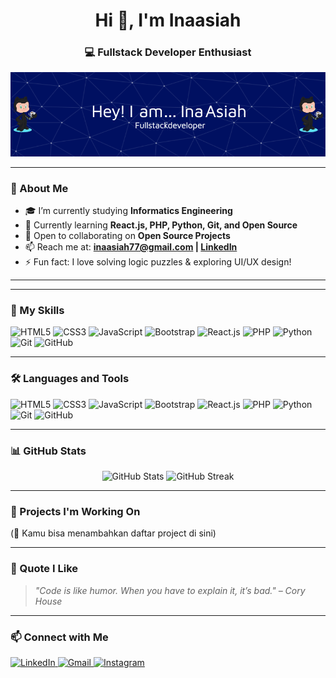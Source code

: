 <h1 align="center">Hi 👋, I'm Inaasiah</h1>
<h3 align="center">💻 Fullstack Developer Enthusiast</h3>

<p align="center">
  <img src="img/github-header-image (1).png" alt="Profile Banner"/>
</p>

---

### 🚀 About Me
- 🎓 I’m currently studying **Informatics Engineering**
- 🌱 Currently learning **React.js, PHP, Python, Git, and Open Source**
- 👯 Open to collaborating on **Open Source Projects**
- 📫 Reach me at: **[inaasiah77@gmail.com](mailto:inaasiah77@gmail.com) | [LinkedIn](https://linkedin.com/in/yourprofile)**
- ⚡ Fun fact: I love solving logic puzzles & exploring UI/UX design!

---

---

### 🧰 My Skills

<p align="left">
  <!-- Front-End -->
  <img src="https://cdn.jsdelivr.net/gh/devicons/devicon/icons/html5/html5-original.svg" height="40" alt="HTML5" title="HTML5"/>
  <img src="https://cdn.jsdelivr.net/gh/devicons/devicon/icons/css3/css3-original.svg" height="40" alt="CSS3" title="CSS3"/>
  <img src="https://cdn.jsdelivr.net/gh/devicons/devicon/icons/javascript/javascript-original.svg" height="40" alt="JavaScript" title="JavaScript"/>
  <img src="https://cdn.jsdelivr.net/gh/devicons/devicon/icons/bootstrap/bootstrap-original.svg" height="40" alt="Bootstrap" title="Bootstrap"/>
  <img src="https://cdn.jsdelivr.net/gh/devicons/devicon/icons/react/react-original.svg" height="40" alt="React.js" title="React.js"/>

  <!-- Back-End & Others -->
  <img src="https://cdn.jsdelivr.net/gh/devicons/devicon/icons/php/php-original.svg" height="40" alt="PHP" title="PHP"/>
  <img src="https://cdn.jsdelivr.net/gh/devicons/devicon/icons/python/python-original.svg" height="40" alt="Python" title="Python"/>
  <img src="https://cdn.jsdelivr.net/gh/devicons/devicon/icons/git/git-original.svg" height="40" alt="Git" title="Git"/>
  <img src="https://cdn.jsdelivr.net/gh/devicons/devicon/icons/github/github-original.svg" height="40" alt="GitHub" title="GitHub"/>
</p>


---

### 🛠️ Languages and Tools

<p align="left">
  <img src="https://cdn.jsdelivr.net/gh/devicons/devicon/icons/html5/html5-original.svg" height="30" alt="HTML5"/>
  <img src="https://cdn.jsdelivr.net/gh/devicons/devicon/icons/css3/css3-original.svg" height="30" alt="CSS3"/>
  <img src="https://cdn.jsdelivr.net/gh/devicons/devicon/icons/javascript/javascript-original.svg" height="30" alt="JavaScript"/>
  <img src="https://cdn.jsdelivr.net/gh/devicons/devicon/icons/bootstrap/bootstrap-original.svg" height="30" alt="Bootstrap"/>
  <img src="https://cdn.jsdelivr.net/gh/devicons/devicon/icons/react/react-original.svg" height="30" alt="React.js"/>
  <img src="https://cdn.jsdelivr.net/gh/devicons/devicon/icons/php/php-original.svg" height="30" alt="PHP"/>
  <img src="https://cdn.jsdelivr.net/gh/devicons/devicon/icons/python/python-original.svg" height="30" alt="Python"/>
  <img src="https://cdn.jsdelivr.net/gh/devicons/devicon/icons/git/git-original.svg" height="30" alt="Git"/>
  <img src="https://cdn.jsdelivr.net/gh/devicons/devicon/icons/github/github-original.svg" height="30" alt="GitHub"/>
</p>

---

### 📊 GitHub Stats

<p align="center">
  <img src="https://github-readme-stats.vercel.app/api?username=inaasiah1521&show_icons=true&theme=radical" alt="GitHub Stats" />
  <img src="https://github-readme-streak-stats.herokuapp.com/?user=inaasiah1521&theme=radical" alt="GitHub Streak" />
</p>

---

### 💼 Projects I'm Working On

(📝 Kamu bisa menambahkan daftar project di sini)

---

### 🧠 Quote I Like
> *"Code is like humor. When you have to explain it, it’s bad." – Cory House*

---

### 📫 Connect with Me
<p>
  <a href="https://linkedin.com/in/yourprofile" target="_blank">
    <img alt="LinkedIn" src="https://img.shields.io/badge/LinkedIn-blue?style=flat&logo=linkedin&logoColor=white"/>
  </a>
  <a href="mailto:inaasiah77@gmail.com">
    <img alt="Gmail" src="https://img.shields.io/badge/Gmail-D14836?style=flat&logo=gmail&logoColor=white"/>
  </a>
  <a href="https://instagram.com/yourusername" target="_blank">
    <img alt="Instagram" src="https://img.shields.io/badge/Instagram-E4405F?style=flat&logo=instagram&logoColor=white"/>
  </a>
</p>
